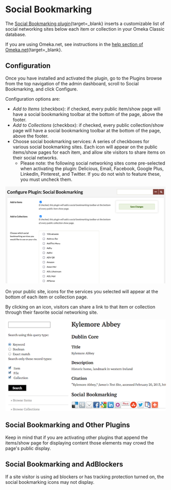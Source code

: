 # Social Bookmarking

The [Social Bookmarking plugin](https://omeka.org/classic/plugins/SocialBookmarking/){target=_blank} inserts a customizable list of social networking sites below each item or collection in your Omeka Classic database.

If you are using Omeka.net, see instructions in the [help section of Omeka.net](http://info.omeka.net){target=_blank}.

## Configuration

Once you have installed and activated the plugin, go to the Plugins browse from the top navigation of the admin dashboard, scroll to Social Bookmarking, and click Configure. 

Configuration options are: 

- *Add to Items* (checkbox): if checked, every public item/show page will have a social bookmarking toolbar at the bottom of the page, above the footer.
- *Add to Collections* (checkbox): if checked, every public collection/show page will have a social bookmarking toolbar at the bottom of the page, above the footer.
- Choose social bookmarking services: A series of checkboxes for various social bookmarking sites. Each icon will appear on the public items/show pages for each item, and allow site visitors to share items on their social networks.
    -   Please note: the following social networking sites come pre-selected when activating the plugin: Delicious, Email, Facebook, Google Plus, LinkedIn, Pinterest, and Twitter. If you do not wish to feature these, you must uncheck them.

![SocialBookmarking configuration options](../doc_files/plugin_images/SocialBookmarkingConfig.png)

On your public site, icons for the services you selected will appear at the bottom of each item or collection page.

By clicking on an icon, visitors can share a link to that item or collection through their favorite social networking site.

![SocialBookmarking public view](../doc_files/plugin_images/SocialBookmarkingPublic.png)

## Social Bookmarking and Other Plugins

Keep in mind that if you are activating other plugins that append the items/show page for displaying content those elements may crowd the page's public display.

## Social Bookmarking and AdBlockers

If a site visitor is using ad blockers or has tracking protection turned on, the social bookmarking icons may not display.
